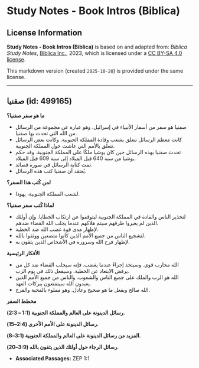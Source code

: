 # Study Notes - Book Intros (Biblica)

## License Information

**Study Notes - Book Intros (Biblica)** is based on and adapted from: _Biblica Study Notes_, [Biblica Inc.](https://www.biblica.com/), 2023, which is licensed under a [CC BY-SA 4.0 license](https://creativecommons.org/licenses/by-sa/4.0/legalcode.en).

This markdown version (created `2025-10-20`) is provided under the same license.



--------------------------------

## صفنيا (id: 499165)

**ما هو سفر صفنيا؟**

* صفنيا هو سفر من أسفار الأنبياء في إسرائيل. وهو عبارة عن مجموعة من الرسائل من الله التي تحدث بها صفنيا.
* كانت معظم الرسائل تتعلق بشعب وقادة المملكة الجنوبية. وكانت بعض الرسائل تتعلق بالأمم التي عاشت حول المملكة الجنوبية.
* تحدث صفنيا بهذه الرسائل حين كان يوشيا ملكًا على المملكة الجنوبية. وقد حكم يوشيا من سنة 640 قبل الميلاد إلى سنة 609 قبل الميلاد.
* تمت كتابة الرسائل في صورة قصائد.
* يُعتقد أن صفنيا كتب هذه الرسائل.

**لمن كُتب هذا السفر؟**

* لشعب المملكة الجنوبية، يهوذا.

**لماذا كُتب** **سفر صفنيا؟**

* لتحذير الناس والقادة في المملكة الجنوبية ليتوقفوا عن ارتكاب الخطايا. وإن أولئك الذين لم يغيروا طرقهم سيتم هلاكهم عندما يجلب الله القضاء ضدهم.
* لإظهار مدى قوة غضب الله ضد الخطية.
* لتشجيع الناس من جميع الأمم الذين كانوا متضعين ووثقوا بالله.
* لإظهار فرح الله وسروره في الأشخاص الذين يثقون به.

**الأفكار الرئيسية**

* الله محارب قوي. وسيتخذ إجراءً عندما يغضب. فإنه سيجلب القضاء ضد كل من يرفض الابتعاد عن الخطية. وسيفعل ذلك في يوم الرب.
* الله هو الرب والملك على جميع الناس والشعوب. والناس من جميع الأمم الذين يعبدون الله سيتمتعون ببركات العهد.
* الله صالح ويفعل ما هو صحيح وعادل. وهو مملوء بالمحبة والفرح.

**مخطط السفر**

**رسائل الدينونة على العالم والمملكة الجنوبية (1:1 – 2:3\).**

**رسائل الدينونة على الأمم الأخرى (2:4–15\).**

**المزيد من رسائل الدينونة على العالم والمملكة الجنوبية (3:1–8\).**

**رسائل الرجاء حول أولئك الذين يثقون بالله (3:9–20\).**

* **Associated Passages:** ZEP 1:1

